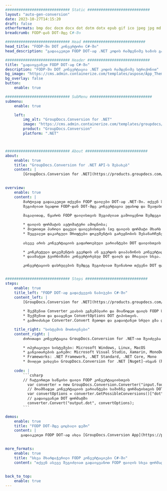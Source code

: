 ```yaml
---
############################# Static ############################
layout: "auto-gen-conversion"
date: 2023-10-27T14:15:20
draft: false
otherformats: bmp doc docm docx dot dotm dotx epub gif ico jpeg jpg md odt ott pdf png psd rtf tex tif tiff txt xps
breadcrumb: FODP-დან DOT-მდე C#-ში

############################# Head ############################
head_title: "FODP-ში DOT კონვერტორი C#-ში"
head_description: "გადააკეთეთ FODP DOT-ად .NET კოდის რამდენიმე ხაზის გამოყენებით. გამოიყენეთ GroupDocs Document Conversion API 160-ზე მეტი ფაილის ფორმატის გადასაყვანად."

############################# Header ############################
title: "გადაიყვანეთ FODP DOT-ად C#-ში"
description: "FODP-ში DOT კონვერტაცია .NET კოდის რამდენიმე სტრიქონით"
bg_image: "https://cms.admin.containerize.com/templates/aspose/App_Themes/V3/images/bg/header1.png"
bg_overlay: false
button:
    enable: true

############################# SubMenu ############################
submenu:
    enable: true

    left:
        img_alt: "GroupDocs.Conversion for .NET"
        image: "https://cms.admin.containerize.com/templates/groupdocs/images/product-logos/90x90-noborder/groupdocs-conversion-net.png"
        product: "GroupDocs.Conversion"
        platform: ".NET"



############################# About ############################
about:
    enable: true
    title: "GroupDocs.Conversion for .NET API-ს შესახებ"
    content: |
        [GroupDocs.Conversion for .NET](https://products.groupdocs.com/conversion/net/) შეიძლება გამოყენებულ იქნას Microsoft Word, Excel, PowerPoint, PDF, Visio და სხვა ფორმატების გადასაყვანად. GroupDocs.Conversion არის დამოუკიდებელი API, რომელიც შესაფერისია back-end და შიდა სისტემებისთვის, სადაც საჭიროა მაღალი შესრულება. ის არ არის დამოკიდებული რაიმე პროგრამულ უზრუნველყოფაზე, როგორიცაა Microsoft ან Open Office.
    

overview:
    enable: true
    content: |
        მარტივად გადააკეთეთ თქვენი FODP ფაილები DOT-ად .NET-ში. თქვენ შეგიძლიათ გამოიყენოთ მხოლოდ რამდენიმე C# კოდის ხაზი თქვენს მიერ არჩეულ ნებისმიერ პლატფორმაზე, როგორიცაა - Windows, Linux, macOS.
        შეგიძლიათ სცადოთ FODP-დან DOT-მდე კონვერტაცია უფასოდ და შეაფასოთ კონვერტაციის შედეგების ხარისხი. ფაილის კონვერტაციის მარტივ სცენარებთან ერთად, შეგიძლიათ სცადოთ უფრო მოწინავე ვარიანტები წყაროს FODP ფაილის ჩატვირთვისა და გამომავალი DOT შედეგის შესანახად. 
        
        მაგალითად, წყაროს FODP ფაილისთვის შეგიძლიათ გამოიყენოთ შემდეგი ჩატვირთვის ვარიანტები:

        * ფაილის ფორმატის ავტომატური ამოცნობა;
        * მიუთითეთ პაროლი დაცული ფაილებისთვის (თუ ფაილის ფორმატი მხარს უჭერს მას);
        * შეცვალეთ დაკარგული შრიფტები დოკუმენტის გარეგნობის შესანარჩუნებლად.
        
        ასევე არის კონვერტაციის გაფართოებული ვარიანტები DOT ფაილისთვის:

        * კონკრეტული დოკუმენტის გვერდის ან გვერდის დიაპაზონის კონვერტაცია;
        * დაამატეთ ჭვირნიშანი კონვერტირებულ DOT ფაილს და მრავალი სხვა.

        კონვერტაციის დასრულების შემდეგ შეგიძლიათ შეინახოთ თქვენი DOT ფაილი ფაილის ლოკალურ გზაზე ან მესამე მხარის საცავში, როგორიცაა FTP, Amazon S3, Google Drive, Dropbox და ა.შ. გთხოვთ გაითვალისწინოთ - გადააკეთოთ FODP {{{{ TO}} არ არის საჭირო რაიმე დამატებითი პროგრამული უზრუნველყოფის დაყენება - როგორიცაა MS Office, Open Office, Adobe Acrobat Reader და ა.შ.


############################# Steps ############################
steps:
    enable: true
    title_left: "FODP DOT-ად გადაქცევის ნაბიჯები C#-ში"
    content_left: |
        [GroupDocs.Conversion for .NET](https://products.groupdocs.com/conversion/net/) აადვილებს დეველოპერებს გადაიყვანონ FODP ფაილი DOT-ად რამდენიმე სტრიქონის კოდით.
        
        * შექმენით Converter კლასის ეგზემპლარი და მიაწოდეთ ფაილს FODP სრული გზა
        * შექმენით და დააყენეთ ConvertOptions DOT ტიპისთვის.
        * გამოიძახეთ Converter.Convert მეთოდი და გადაიტანეთ სრული გზა და ფორმატი (DOT) პარამეტრად.

    title_right: "სისტემის მოთხოვნები"
    content_right: |
        ძირითადი კონვერტაცია GroupDocs.Conversion for .NET-ით შეიძლება განხორციელდეს რამდენიმე მარტივი ნაბიჯით. ჩვენი API მხარდაჭერილია ყველა ძირითად პლატფორმაზე და ოპერაციულ სისტემაზე. ქვემოთ მოცემული კოდის შესრულებამდე დარწმუნდით, რომ თქვენს სისტემაში დაინსტალირებული გაქვთ შემდეგი წინაპირობები.

        * ოპერაციული სისტემები: Microsoft Windows, Linux, MacOS
        * განვითარების გარემო: Microsoft Visual Studio, Xamarin, MonoDevelop
        * Frameworks: .NET Framework, .NET Standard, .NET Core, Mono
        * მიიღეთ უახლესი GroupDocs.Conversion for .NET [Nuget]-ისგან (https://www.nuget.org/packages/groupdocs.conversion)
         
    code: |
        ```csharp    
        // ჩატვირთეთ საწყისი ფაილი FODP კონვერტაციისთვის
          var converter = new GroupDocs.Conversion.Converter("input.fodp");
          // მოამზადეთ კონვერტაციის ვარიანტები სამიზნე ფორმატისთვის DOT
          var convertOptions = converter.GetPossibleConversions()["dot"].ConvertOptions;
          // გადაიყვანეთ DOT ფორმატში
          converter.Convert("output.dot", convertOptions);
        ```

demos:
    enable: true
    title: "FODP DOT-მდე ცოცხალი დემო"
    content: |
       გადააკეთეთ FODP DOT-ად ახლა [GroupDocs.Conversion App](https://products.groupdocs.app/conversion/family) ვებსაიტის მონახულებით. ონლაინ დემოს აქვს შემდეგი უპირატესობები
          

more_formats:
    enable: true
    title: "სხვა მხარდაჭერილი FODP კონვერტაციები C#-ში"
    content: "თქვენ ასევე შეგიძლიათ გადაიყვანოთ FODP ფაილის სხვა ფორმატებში. გთხოვთ იხილოთ სია ქვემოთ."
       
       
back_to_top:
    enable: true
---
```


